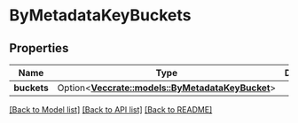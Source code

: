 # ByMetadataKeyBuckets

## Properties

Name | Type | Description | Notes
------------ | ------------- | ------------- | -------------
**buckets** | Option<[**Vec<crate::models::ByMetadataKeyBucket>**](by_metadata_key_bucket.md)> |  | [optional]

[[Back to Model list]](../README.md#documentation-for-models) [[Back to API list]](../README.md#documentation-for-api-endpoints) [[Back to README]](../README.md)


